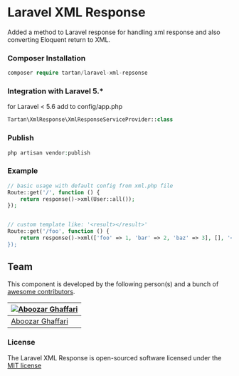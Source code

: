 # Laravel XML Response
Added a method to Laravel response for handling xml response and also converting Eloquent return to XML.

### Composer Installation

```php
composer require tartan/laravel-xml-repsonse
```

### Integration with Laravel 5.*

for Laravel < 5.6 add to config/app.php

```php
Tartan\XmlResponse\XmlResponseServiceProvider::class
```

### Publish

```php
php artisan vendor:publish
```

### Example
```php
// basic usage with default config from xml.php file
Route::get('/', function () {
    return response()->xml(User::all());
});


// custom template like: '<result></result>'
Route::get('/foo', function () {
    return response()->xml(['foo' => 1, 'bar' => 2, 'baz' => 3], [], '<result></result>);
});
```

## Team

This component is developed by the following person(s) and a bunch of [awesome contributors](https://github.com/iamtartan/laravel-xml-repsonse/graphs/contributors).

[![Aboozar Ghaffari](https://avatars1.githubusercontent.com/u/502961?s=130&v=4)](https://github.com/iamtartan) |
--- |
[Aboozar Ghaffari](https://github.com/iamtartan) |


### License

The Laravel XML Response is open-sourced software licensed under the [MIT license](http://opensource.org/licenses/MIT)
